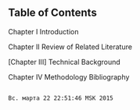 Table of Contents 
-----------------
Chapter I
	Introduction
	
Chapter II
	Review of Related Literature
	
[Chapter III]
	Technical Background
	
Chapter IV
	Methodology	
Bibliography

                                                                                                                                             Вс. марта 22 22:51:46 MSK 2015



